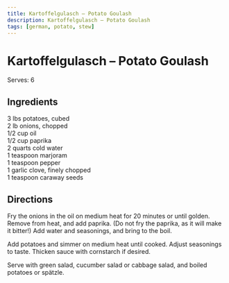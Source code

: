 ```yaml
---
title: Kartoffelgulasch – Potato Goulash
description: Kartoffelgulasch – Potato Goulash
tags: [german, potato, stew]
---
```


# Kartoffelgulasch – Potato Goulash
Serves: 6

## Ingredients
3 lbs potatoes, cubed  
2 lb onions, chopped  
1/2 cup oil  
1/2 cup paprika  
2 quarts cold water  
1 teaspoon marjoram  
1 teaspoon pepper  
1 garlic clove, finely chopped  
1 teaspoon caraway seeds

## Directions
Fry the onions in the oil on medium heat for 20 minutes or until golden. Remove from heat, and add paprika. (Do not fry the paprika, as it will make it bitter!) Add water and seasonings, and bring to the boil.

Add potatoes and simmer on medium heat until cooked. Adjust seasonings to taste. Thicken sauce with cornstarch if desired.

Serve with green salad, cucumber salad or cabbage salad, and boiled potatoes or spätzle.